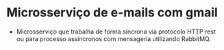 # Microsserviço de e-mails com gmail

* Microsserviço que trabalha de forma síncrona via protocolo HTTP rest ou para processo assíncronos com mensageria utilizando RabbitMQ.

